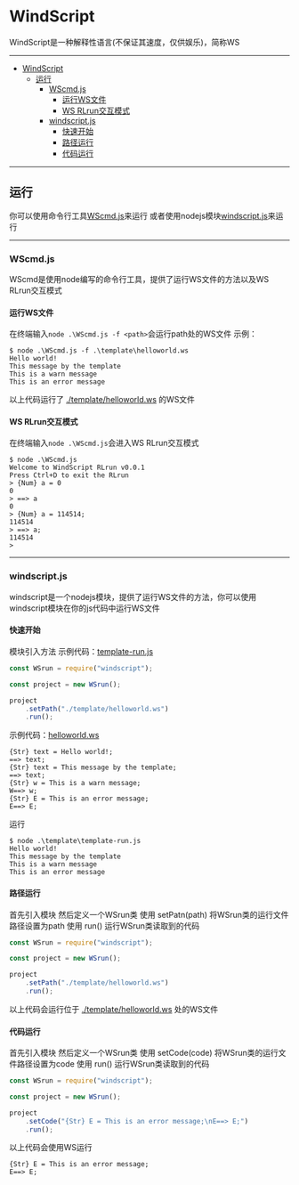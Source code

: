 # WindScript

WindScript是一种解释性语言(不保证其速度，仅供娱乐)，简称WS

---

- [WindScript](#windscript)
    - [运行](#运行)
        - [WScmd.js](#wscmdjs)
            - [运行WS文件](#运行ws文件)
            - [WS RLrun交互模式](#ws-rlrun交互模式)
        - [windscript.js](#windscriptjs)
            - [快速开始](#快速开始)
            - [路径运行](#路径运行)
            - [代码运行](#代码运行)

---

## 运行

你可以使用命令行工具[WScmd.js](#wscmdjs)来运行
或者使用nodejs模块[windscript.js](#windscriptjs)来运行

---

### WScmd.js

WScmd是使用node编写的命令行工具，提供了运行WS文件的方法以及WS RLrun交互模式

#### 运行WS文件

在终端输入`node .\WScmd.js -f <path>`会运行path处的WS文件
示例：

```console
$ node .\WScmd.js -f .\template\helloworld.ws
Hello world!
This message by the template
This is a warn message      
This is an error message 
```

以上代码运行了 [./template/helloworld.ws](./template/helloworld.ws) 的WS文件

#### WS RLrun交互模式

在终端输入`node .\WScmd.js`会进入WS RLrun交互模式
```console
$ node .\WScmd.js
Welcome to WindScript RLrun v0.0.1
Press Ctrl+D to exit the RLrun
> {Num} a = 0
0
> ==> a
0
> {Num} a = 114514;
114514
> ==> a;
114514
>
```

---

### windscript.js

windscript是一个nodejs模块，提供了运行WS文件的方法，你可以使用windscript模块在你的js代码中运行WS文件

#### 快速开始

模块引入方法
示例代码：[template-run.js](./template/template-run.js)

```js
const WSrun = require("windscript");

const project = new WSrun();

project
    .setPath("./template/helloworld.ws")
    .run();
```

示例代码：[helloworld.ws](./template/helloworld.ws)

```windscript
{Str} text = Hello world!;
==> text;
{Str} text = This message by the template;
==> text;
{Str} w = This is a warn message;
W==> w;
{Str} E = This is an error message;
E==> E;
```

运行

```console
$ node .\template\template-run.js
Hello world!
This message by the template
This is a warn message      
This is an error message
```

#### 路径运行

首先引入模块
然后定义一个WSrun类
使用 setPatn(path) 将WSrun类的运行文件路径设置为path
使用 run() 运行WSrun类读取到的代码

```js
const WSrun = require("windscript");

const project = new WSrun();

project
    .setPath("./template/helloworld.ws")
    .run();
```

以上代码会运行位于 [./template/helloworld.ws](./template/helloworld.ws) 处的WS文件

#### 代码运行

首先引入模块
然后定义一个WSrun类
使用 setCode(code) 将WSrun类的运行文件路径设置为code
使用 run() 运行WSrun类读取到的代码

```js
const WSrun = require("windscript");

const project = new WSrun();

project
    .setCode("{Str} E = This is an error message;\nE==> E;")
    .run();
```

以上代码会使用WS运行

```windscript
{Str} E = This is an error message;
E==> E;
```
